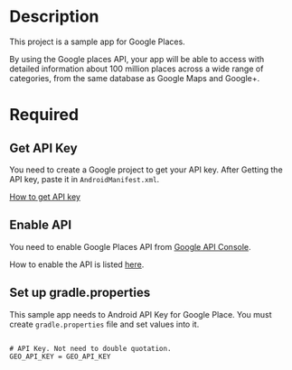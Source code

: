# Description

This project is a sample app for Google Places.

By using the Google places API, your app will be able to access with detailed information about 100 million places across a wide range of categories, from the same database as Google Maps and Google+.

# Required

## Get API Key

You need to create a Google project to get your API key.
After Getting the API key, paste it in ```AndroidManifest.xml```.

[How to get API key](https://developers.google.com/places/android-api/signup)

## Enable API
You need to enable Google Places API from [Google API Console](https://console.developers.google.com/apis?project=profile-notification-95441&hl=JA).

How to enable the API is listed [here](https://developers.google.com/awareness/android-api/get-a-key#activate_additional_apis).

## Set up gradle.properties

This sample app needs to Android API Key for Google Place.
You must create ```gradle.properties``` file and set values into it.

```google-places/gradle.properties

# API Key. Not need to double quotation.
GEO_API_KEY = GEO_API_KEY

```
